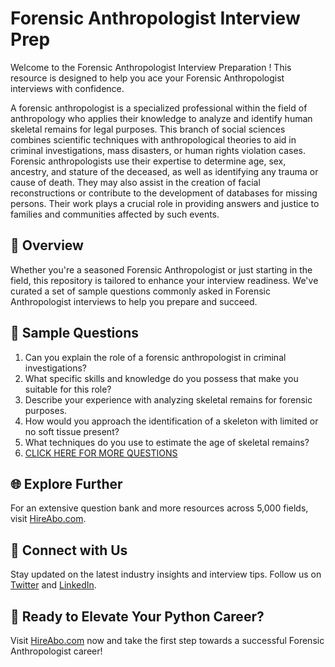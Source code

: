 # Forensic Anthropologist Interview Prep

Welcome to the Forensic Anthropologist Interview Preparation ! This resource is designed to help you ace your Forensic Anthropologist interviews with confidence.

A forensic anthropologist is a specialized professional within the field of anthropology who applies their knowledge to analyze and identify human skeletal remains for legal purposes. This branch of social sciences combines scientific techniques with anthropological theories to aid in criminal investigations, mass disasters, or human rights violation cases. Forensic anthropologists use their expertise to determine age, sex, ancestry, and stature of the deceased, as well as identifying any trauma or cause of death. They may also assist in the creation of facial reconstructions or contribute to the development of databases for missing persons. Their work plays a crucial role in providing answers and justice to families and communities affected by such events.

## 🚀 Overview

Whether you're a seasoned Forensic Anthropologist or just starting in the field, this repository is tailored to enhance your interview readiness. We've curated a set of sample questions commonly asked in Forensic Anthropologist interviews to help you prepare and succeed.

## 📝 Sample Questions

1. Can you explain the role of a forensic anthropologist in criminal investigations?
2. What specific skills and knowledge do you possess that make you suitable for this role?
3. Describe your experience with analyzing skeletal remains for forensic purposes.
4. How would you approach the identification of a skeleton with limited or no soft tissue present?
5. What techniques do you use to estimate the age of skeletal remains?
6. [CLICK HERE FOR MORE QUESTIONS](https://hireabo.com/job/7_2_6/Forensic%20Anthropologist)

## 🌐 Explore Further

For an extensive question bank and more resources across 5,000 fields, visit [HireAbo.com](https://www.hireabo.com).

## 📱 Connect with Us

Stay updated on the latest industry insights and interview tips. Follow us on [Twitter](https://twitter.com/hireabo) and [LinkedIn](https://www.linkedin.com/in/hire-abo-3609972a8/).

## 🚀 Ready to Elevate Your Python Career?

Visit [HireAbo.com](https://www.hireabo.com) now and take the first step towards a successful Forensic Anthropologist career!